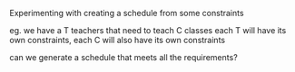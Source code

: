 Experimenting with creating a schedule from some constraints

eg. we have a T teachers that need to teach C classes
each T will have its own constraints, each C will also have its own constraints

can we generate a schedule that meets all the requirements?